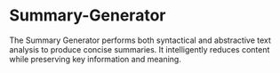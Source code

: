 # Summary-Generator
The Summary Generator performs both syntactical and abstractive text analysis to produce concise summaries. It intelligently reduces content while preserving key information and meaning.
